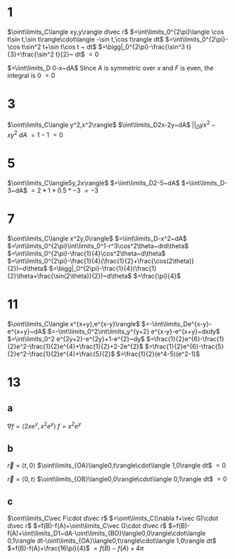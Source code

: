 # 1

$\oint\limits_C\langle xy,y\rangle d\vec r$
$=\int\limits_0^{2\pi}\langle \cos t\sin t,\sin t\rangle\cdot\langle -\sin t,\cos t\rangle dt$
$=\int\limits_0^{2\pi}-\cos t\sin^2 t+\sin t\cos t ~ dt$
$=\bigg|_0^{2\pi}-\frac{\sin^3 t}{3}+\frac{\sin^2 t}{2}~ dt$
$=0$

$=\iint\limits_D 0-x~dA$
SInce $A$ is symmetric over $x$ and $F$ is even, the integral is $0$
$=0$

# 3

$\oint\limits_C\langle y^2,x^2\rangle$
$\iint\limits_D2x-2y~dA$
$\bigg|\bigg|_Dyx^2-xy^2~dA$
$=1-1$
$=0$

# 5

$\oint\limits_C\langle5y,2x\rangle$
$=\iint\limits_D2-5~dA$
$=\iint\limits_D-3~dA$
$=2*1*0.5*-3$
$=-3$

# 7

$\oint\limits_C\langle x^2y,0\rangle$
$=\iint\limits_D-x^2~dA$
$=\int\limits_0^{2\pi}\int\limits_0^1-r^3\cos^2\theta~drd\theta$
$=\int\limits_0^{2\pi}-\frac{1}{4}\cos^2\theta~d\theta$
$=\int\limits_0^{2\pi}-\frac{1}{4}(\frac{1}{2}+\frac{\cos(2\theta)}{2})~d\theta$
$=\bigg|_0^{2\pi}-\frac{1}{4}(\frac{1}{2}\theta+\frac{\sin(2\theta)}{2})~d\theta$
$=\frac{\pi}{4}$

# 11

$\oint\limits_C\langle x^{x+y},e^{x-y}\rangle$
$=-\iint\limits_De^{x-y}-e^{x+y}~dA$
$=-\int\limits_0^2\int\limits_y^{y+2} e^{x-y}-e^{x+y}~dxdy$
$=\int\limits_0^2 e^{2y+2}-e^{2y}+1-e^{2}~dy$
$=\frac{1}{2}e^{6}-\frac{1}{2}e^2-\frac{1}{2}e^{4}+\frac{1}{2}+2-2e^{2}$
$=\frac{1}{2}e^{6}-\frac{5}{2}e^2-\frac{1}{2}e^{4}+\frac{5}{2}$
$=\frac{1}{2}(e^4-5)(e^2-1)$

# 13

## a

$\nabla f=\langle 2xe^y,x^2e^y\rangle$
$f=x^2e^y$

## b

$\vec r=\langle t,0\rangle$
$\oint\limits_{OA}\langle0,t\rangle\cdot\langle 1,0\rangle dt$
$=0$

$\vec r=\langle0,t\rangle$
$\oint\limits_{OB}\langle0,0\rangle\cdot\langle 0,1\rangle dt$
$=0$

## c

$\oint\limits_C\vec F\cdot d\vec r$
$=\oint\limits_C(\nabla f+\vec G)\cdot d\vec r$
$=f(B)-f(A)+\oint\limits_C\vec G\cdot d\vec r$
$=f(B)-f(A)+\iint\limits_D1~dA-\oint\limits_{BO}\langle0,0\rangle\cdot\langle 0,1\rangle dt-\oint\limits_{OA}\langle0,t\rangle\cdot\langle 1,0\rangle dt$
$=f(B)-f(A)+\frac{16\pi}{4}$
$=f(B)-f(A)+4\pi$


